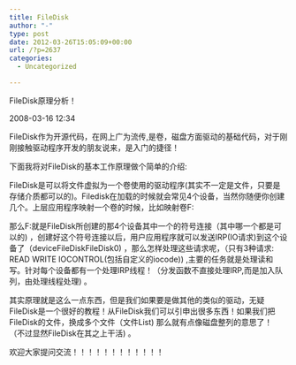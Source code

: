 ```yaml
---
title: FileDisk
author: "-"
type: post
date: 2012-03-26T15:05:09+00:00
url: /?p=2637
categories:
  - Uncategorized

---
```

FileDisk原理分析！
  
2008-03-16 12:34
      
FileDisk作为开源代码，在网上广为流传,是卷，磁盘方面驱动的基础代码，对于刚刚接触驱动程序开发的朋友说来，是入门的捷径！

下面我将对FileDisk的基本工作原理做个简单的介绍: 

FileDisk是可以将文件虚拟为一个卷使用的驱动程序(其实不一定是文件，只要是存储介质都可以的)。Filedisk在加载的时候就会常见4个设备，当然你随便你创建几个。上层应用程序映射一个卷的时候，比如映射卷F:

那么F:就是FileDisk所创建的那4个设备其中一个的符号连接（其中哪一个都是可以的) ，创建好这个符号连接以后，用户应用程序就可以发送IRP(IO请求)到这个设备了（deviceFileDiskFileDisk0) ，那么怎样处理这些请求呢，（只有3种请求: READ WRITE IOCONTROL(包括自定义的iocode)) ,主要的任务就是处理读和写。针对每个设备都有一个处理IRP线程！（分发函数不直接处理IRP,而是加入队列，由处理线程处理) 。

其实原理就是这么一点东西，但是我们如果要是做其他的类似的驱动，无疑FileDisk是一个很好的教程！从FileDisk我们可以引申出很多东西！如果我们把FileDisk的文件，换成多个文件（文件List) 那么就有点像磁盘整列的意思了！（不过显然FileDisk在其之上干活) 。

欢迎大家提问交流！！！！！！！！！！！！